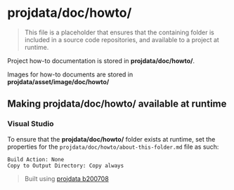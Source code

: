 ﻿# projdata/doc/howto/
> This file is a placeholder that ensures that the containing folder is included in a source code repositories, and available to a project at runtime.

Project how-to documentation is stored in **projdata/doc/howto/**.

Images for how-to documents are stored in **projdata/asset/image/doc/howto/**

## Making projdata/doc/howto/ available at runtime
### Visual Studio
To ensure that the **projdata/doc/howto/** folder exists at runtime, set the properties for the `projdata/doc/howto/about-this-folder.md` file as such:
```
Build Action: None
Copy to Output Directory: Copy always
```

> Built using [projdata b200708](https://github.com/aprettycoolprogram/dotfiles-templates-and-gists-etc/tree/master/template/projdata)